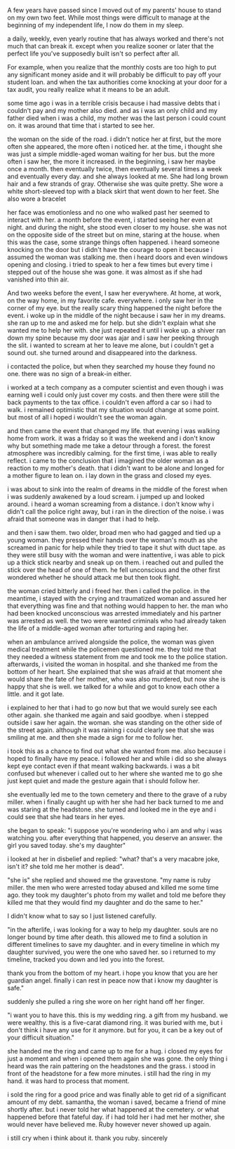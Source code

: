 A few years have passed since I moved out of my parents' house to stand on my own two feet. While most things were difficult to manage at the beginning of my independent life, I now do them in my sleep.

a daily, weekly, even yearly routine that has always worked and there's not much that can break it. except when you realize sooner or later that the perfect life you've supposedly built isn't so perfect after all.

For example, when you realize that the monthly costs are too high to put any significant money aside and it will probably be difficult to pay off your student loan. and when the tax authorities come knocking at your door for a tax audit, you really realize what it means to be an adult.

some time ago i was in a terrible crisis because i had massive debts that i couldn't pay and my mother also died. and as i was an only child and my father died when i was a child, my mother was the last person i could count on. it was around that time that i started to see her.

the woman on the side of the road. i didn't notice her at first, but the more often she appeared, the more often i noticed her. at the time, i thought she was just a simple middle-aged woman waiting for her bus. but the more often i saw her, the more it increased. in the beginning, i saw her maybe once a month. then eventually twice, then eventually several times a week and eventually every day. and she always looked at me. She had long brown hair and a few strands of gray. Otherwise she was quite pretty. She wore a white short-sleeved top with a black skirt that went down to her feet. She also wore a bracelet

her face was emotionless and no one who walked past her seemed to interact with her. a month before the event, i started seeing her even at night. and during the night, she stood even closer to my house. she was not on the opposite side of the street but on mine, staring at the house. when this was the case, some strange things often happened. i heard someone knocking on the door but i didn't have the courage to open it because i assumed the woman was stalking me. then i heard doors and even windows opening and closing. i tried to speak to her a few times but every time i stepped out of the house she was gone. it was almost as if she had vanished into thin air.

And two weeks before the event, I saw her everywhere.  At home, at work, on the way home, in my favorite cafe. everywhere. i only saw her in the corner of my eye. but the really scary thing happened the night before the event. i woke up in the middle of the night because i saw her in my dreams. she ran up to me and asked me for help. but she didn't explain what she wanted me to help her with. she just repeated it until i woke up. a shiver ran down my spine because my door was ajar and i saw her peeking through the slit. i wanted to scream at her to leave me alone, but i couldn't get a sound out. she turned around and disappeared into the darkness.

i contacted the police, but when they searched my house they found no one. there was no sign of a break-in either.

i worked at a tech company as a computer scientist and even though i was earning well i could only just cover my costs. and then there were still the back payments to the tax office. i couldn't even afford a car so i had to walk. i remained optimistic that my situation would change at some point. but most of all i hoped i wouldn't see the woman again.

and then came the event that changed my life. that evening i was walking home from work. it was a friday so it was the weekend and i don't know why but something made me take a detour through a forest. the forest atmosphere was incredibly calming. for the first time, i was able to really reflect. i came to the conclusion that i imagined the older woman as a reaction to my mother's death. that i didn't want to be alone and longed for a mother figure to lean on. i lay down in the grass and closed my eyes.

i was about to sink into the realm of dreams in the middle of the forest when i was suddenly awakened by a loud scream. i jumped up and looked around. i heard a woman screaming from a distance. i don't know why i didn't call the police right away, but i ran in the direction of the noise. i was afraid that someone was in danger that i had to help.

and then i saw them. two older, broad men who had gagged and tied up a young woman. they pressed their hands over the woman's mouth as she screamed in panic for help while they tried to tape it shut with duct tape. as they were still busy with the woman and were inattentive, i was able to pick up a thick stick nearby and sneak up on them. i reached out and pulled the stick over the head of one of them. he fell unconscious and the other first wondered whether he should attack me but then took flight.

the woman cried bitterly and i freed her. then i called the police. in the meantime, i stayed with the crying and traumatized woman and assured her that everything was fine and that nothing would happen to her. the man who had been knocked unconscious was arrested immediately and his partner was arrested as well. the two were wanted criminals who had already taken the life of a middle-aged woman after torturing and raping her.

when an ambulance arrived alongside the police, the woman was given medical treatment while the policemen questioned me. they told me that they needed a witness statement from me and took me to the police station. afterwards, i visited the woman in hospital. and she thanked me from the bottom of her heart. She explained that she was afraid at that moment she would share the fate of her mother, who was also murdered, but now she is happy that she is well. we talked for a while and got to know each other a little. and it got late.

i explained to her that i had to go now but that we would surely see each other again. she thanked me again and said goodbye. when i stepped outside i saw her again. the woman. she was standing on the other side of the street again. although it was raining i could clearly see that she was smiling at me. and then she made a sign for me to follow her.

i took this as a chance to find out what she wanted from me. also because i hoped to finally have my peace. i followed her and while i did so she always kept eye contact even if that meant walking backwards. i was a bit confused but whenever i called out to her where she wanted me to go she just kept quiet and made the gesture again that i should follow her.

she eventually led me to the town cemetery and there to the grave of a ruby miller. when i finally caught up with her she had her back turned to me and was staring at the headstone. she turned and looked me in the eye and i could see that she had tears in her eyes.

she began to speak: "i suppose you're wondering who i am and why i was watching you. after everything that happened, you deserve an answer. the girl you saved today. she's my daughter"

i looked at her in disbelief and replied: "what? that's a very macabre joke, isn't it? she told me her mother is dead".

"she is" she replied and showed me the gravestone. "my name is ruby miller. the men who were arrested today abused and killed me some time ago. they took my daughter's photo from my wallet and told me before they killed me that they would find my daughter and do the same to her."

I didn't know what to say so I just listened carefully.

"in the afterlife, i was looking for a way to help my daughter. souls are no longer bound by time after death. this allowed me to find a solution in different timelines to save my daughter. and in every timeline in which my daughter survived, you were the one who saved her. so i returned to my timeline, tracked you down and led you into the forest.

thank you from the bottom of my heart. i hope you know that you are her guardian angel. finally i can rest in peace now that i know my daughter is safe."

suddenly she pulled a ring she wore on her right hand off her finger.

"i want you to have this. this is my wedding ring. a gift from my husband. we were wealthy. this is a five-carat diamond ring. it was buried with me, but i don't think i have any use for it anymore. but for you, it can be a key out of your difficult situation."

she handed me the ring and came up to me for a hug. i closed my eyes for just a moment and when i opened them again she was gone. the only thing i heard was the rain pattering on the headstones and the grass. i stood in front of the headstone for a few more minutes. i still had the ring in my hand. it was hard to process that moment.

i sold the ring for a good price and was finally able to get rid of a significant amount of my debt. samantha, the woman i saved, became a friend of mine shortly after. but i never told her what happened at the cemetery. or what happened before that fateful day. if i had told her i had met her mother, she would never have believed me. Ruby however never showed up again.

i still cry when i think about it. thank you ruby. sincerely
